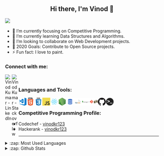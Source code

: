 <h2 align="center">Hi there, I'm Vinod 👋 </h2>

![](https://komarev.com/ghpvc/?username=vinod473&color=blueviolet)

- 🔭 I’m currently focusing on Competitive Programming.
- 🌱 I’m currently learning Data Structures and Algorithms. 
- 👯 I’m looking to collaborate on Web Development projects.
- 🥅 2020 Goals: Contribute to Open Source projects.
- ⚡ Fun fact: I love to paint.

### Connect with me:

<a href="https://www.linkedin.com/in/vinod-kumar-9057b0161/">
  <img align="left" alt="Vinod Kumar - LinkedIn" width="22px" src="https://cdn.jsdelivr.net/npm/simple-icons@v3/icons/linkedin.svg"/>
</a>
<a href="https://stackoverflow.com/users/8038134/vinod">
  <img align="left" alt="Vinod Kumar - Stackoverflow" width="22px" src="https://cdn.jsdelivr.net/npm/simple-icons@v3/icons/stackoverflow.svg"/>
</a>
<br />

### Languages and Tools:

<img align="left" alt="Visual Studio Code" width="26px" src="https://raw.githubusercontent.com/github/explore/80688e429a7d4ef2fca1e82350fe8e3517d3494d/topics/visual-studio-code/visual-studio-code.png" />
<img align="left" alt="HTML5" width="26px" src="https://raw.githubusercontent.com/github/explore/80688e429a7d4ef2fca1e82350fe8e3517d3494d/topics/html/html.png" />
<img align="left" alt="CSS3" width="26px" src="https://raw.githubusercontent.com/github/explore/80688e429a7d4ef2fca1e82350fe8e3517d3494d/topics/css/css.png" />
<img align="left" alt="JavaScript" width="26px" src="https://raw.githubusercontent.com/github/explore/80688e429a7d4ef2fca1e82350fe8e3517d3494d/topics/javascript/javascript.png" />
<img align="left" alt="React" width="26px" src="https://raw.githubusercontent.com/github/explore/80688e429a7d4ef2fca1e82350fe8e3517d3494d/topics/react/react.png" />
<img align="left" alt="Node.js" width="26px" src="https://raw.githubusercontent.com/github/explore/80688e429a7d4ef2fca1e82350fe8e3517d3494d/topics/nodejs/nodejs.png" />
<img align="left" alt="SQL" width="26px" src="https://raw.githubusercontent.com/github/explore/80688e429a7d4ef2fca1e82350fe8e3517d3494d/topics/sql/sql.png" />
<img align="left" alt="MySQL" width="26px" src="https://raw.githubusercontent.com/github/explore/80688e429a7d4ef2fca1e82350fe8e3517d3494d/topics/mysql/mysql.png" />
<img align="left" alt="MongoDB" width="26px" src="https://raw.githubusercontent.com/github/explore/80688e429a7d4ef2fca1e82350fe8e3517d3494d/topics/mongodb/mongodb.png" />
<img align="left" alt="Git" width="26px" src="https://raw.githubusercontent.com/github/explore/80688e429a7d4ef2fca1e82350fe8e3517d3494d/topics/git/git.png" />
<img align="left" alt="GitHub" width="26px" src="https://raw.githubusercontent.com/github/explore/78df643247d429f6cc873026c0622819ad797942/topics/github/github.png" />
<img align="left" alt="Terminal" width="26px" src="https://raw.githubusercontent.com/github/explore/80688e429a7d4ef2fca1e82350fe8e3517d3494d/topics/terminal/terminal.png" />

<br />

### Competitive Programming Profile:
- Codechef - [vinodkr123](https://www.codechef.com/users/vinodkr123)
- Hackerank - [vinodkr123](https://www.hackerrank.com/vinodkr123)

---

<details>
  <summary>:zap: Most Used Languages</summary>
  <div align="center">
    <img align="center" src="https://github-readme-stats.vercel.app/api/top-langs/?username=vinod473&theme=light&hide_langs_below=1" />
  </a>
  </div>
</details>

<details>
  <summary>:zap: Github Stats</summary>
  <img align="left" alt="Vinod's GitHub Stats" src="https://github-readme-stats.codestackr.vercel.app/api?username=vinod473&show_icons=true&hide_border=true" />
</details>
